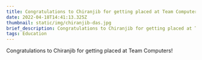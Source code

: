 ```yaml
---
title: Congratulations to Chiranjib for getting placed at Team Computers!
date: 2022-04-18T14:41:13.325Z
thumbnail: static/img/chiranjib-das.jpg
brief_description: Congratulations to Chiranjib for getting placed at Team Computers!
tags: Education
---
```

Congratulations to Chiranjib for getting placed at Team Computers!